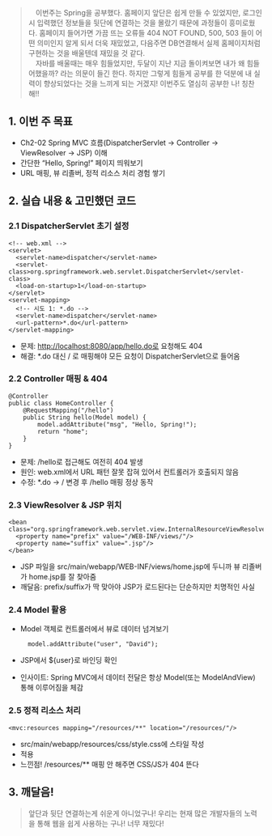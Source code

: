 <blockquote>
<p>&emsp;이번주는 Spring을 공부했다. 
홈페이지 앞단은 쉽게 만들 수 있었지만, 로그인시 입력했던 정보들을 뒷단에 연결하는 것을 몰랐기 때문에 
과정들이 흥미로웠다. 홈페이지 들어가면 가끔 뜨는 오류들 404 NOT FOUND, 500, 503 들이 어떤 의미인지 알게 되서 더욱 재밌었고, 다음주면 DB연결해서 실제 홈페이지처럼 구현하는 것을 배울텐데 재밌을 것 같다. 
<br />&emsp;자바를 배울때는 매우 힘들었지만, 두달이 지난 지금 돌이켜보면 내가 왜 힘들어했을까? 라는 의문이 들긴 한다. 하지만 그렇게 힘들게 공부를 한 덕분에 내 실력이 향상되었다는 것을 느끼게 되는 거겠지! 
이번주도 열심히 공부한 나! 칭찬해!! </p>
</blockquote>
<h2 id="1-이번-주-목표">1. 이번 주 목표</h2>
<ul>
<li>Ch2-02 Spring MVC 흐름(DispatcherServlet → Controller → ViewResolver → JSP) 이해  </li>
<li>간단한 “Hello, Spring!” 페이지 띄워보기  </li>
<li>URL 매핑, 뷰 리졸버, 정적 리소스 처리 경험 쌓기  </li>
</ul>
<h2 id="2-실습-내용--고민했던-코드">2. 실습 내용 &amp; 고민했던 코드</h2>
<h3 id="21-dispatcherservlet-초기-설정">2.1 DispatcherServlet 초기 설정</h3>
<pre><code class="language-xml">&lt;!-- web.xml --&gt;
&lt;servlet&gt;
  &lt;servlet-name&gt;dispatcher&lt;/servlet-name&gt;
  &lt;servlet-class&gt;org.springframework.web.servlet.DispatcherServlet&lt;/servlet-class&gt;
  &lt;load-on-startup&gt;1&lt;/load-on-startup&gt;
&lt;/servlet&gt;
&lt;servlet-mapping&gt;
  &lt;!-- 시도 1: *.do --&gt;
  &lt;servlet-name&gt;dispatcher&lt;/servlet-name&gt;
  &lt;url-pattern&gt;*.do&lt;/url-pattern&gt;
&lt;/servlet-mapping&gt;</code></pre>
<ul>
<li>문제: <a href="http://localhost:8080/app/hello.do%EB%A1%9C">http://localhost:8080/app/hello.do로</a> 요청해도 404</li>
<li>해결: *.do 대신 / 로 매핑해야 모든 요청이 DispatcherServlet으로 들어옴</li>
</ul>
<h3 id="22-controller-매핑--404">2.2 Controller 매핑 &amp; 404</h3>
<pre><code class="language-java">@Controller
public class HomeController {
    @RequestMapping(&quot;/hello&quot;)
    public String hello(Model model) {
        model.addAttribute(&quot;msg&quot;, &quot;Hello, Spring!&quot;);
        return &quot;home&quot;;
    }
}</code></pre>
<ul>
<li>문제: /hello로 접근해도 여전히 404 발생</li>
<li>원인: web.xml에서 URL 패턴 잘못 잡혀 있어서 컨트롤러가 호출되지 않음</li>
<li>수정: *.do → / 변경 후 /hello 매핑 정상 동작</li>
</ul>
<h3 id="23-viewresolver--jsp-위치">2.3 ViewResolver &amp; JSP 위치</h3>
<pre><code class="language-xml">&lt;bean class=&quot;org.springframework.web.servlet.view.InternalResourceViewResolver&quot;&gt;
  &lt;property name=&quot;prefix&quot; value=&quot;/WEB-INF/views/&quot;/&gt;
  &lt;property name=&quot;suffix&quot; value=&quot;.jsp&quot;/&gt;
&lt;/bean&gt;</code></pre>
<ul>
<li>JSP 파일을 src/main/webapp/WEB-INF/views/home.jsp에 두니까 뷰 리졸버가 home.jsp를 잘 찾아줌</li>
<li>깨달음: prefix/suffix가 딱 맞아야 JSP가 로드된다는 단순하지만 치명적인 사실</li>
</ul>
<h3 id="24-model-활용">2.4 Model 활용</h3>
<ul>
<li><p>Model 객체로 컨트롤러에서 뷰로 데이터 넘겨보기</p>
<pre><code class="language-java">  model.addAttribute(&quot;user&quot;, &quot;David&quot;);</code></pre>
</li>
<li><p>JSP에서 ${user}로 바인딩 확인</p>
</li>
<li><p>인사이트: Spring MVC에서 데이터 전달은 항상 Model(또는 ModelAndView) 통해 이루어짐을 체감</p>
</li>
</ul>
<h3 id="25-정적-리소스-처리">2.5 정적 리소스 처리</h3>
<pre><code class="language-xml">&lt;mvc:resources mapping=&quot;/resources/**&quot; location=&quot;/resources/&quot;/&gt;</code></pre>
<ul>
<li>src/main/webapp/resources/css/style.css에 스타일 작성</li>
<li> 적용</li>
<li>느낀점! /resources/** 매핑 안 해주면 CSS/JS가 404 뜬다</li>
</ul>
<h2 id="3-깨달음">3. 깨달음!</h2>
<blockquote>
<p>앞단과 뒷단 연결하는게 쉬운게 아니었구나! 우리는 현재 많은 개발자들의 노력을 통해 웹을 쉽게 사용하는 구나! 너무 재밌다! </p>
</blockquote>